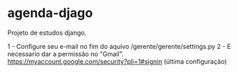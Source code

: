 # agenda-djago
Projeto de estudos django.

1 - Configure seu e-mail no fim do aquivo /gerente/gerente/settings.py
2 - E necessario dar a permissão no "Gmail". https://myaccount.google.com/security?pli=1#signin (última configuração)
